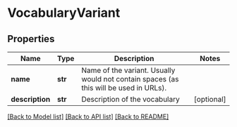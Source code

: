 # VocabularyVariant

## Properties
Name | Type | Description | Notes
------------ | ------------- | ------------- | -------------
**name** | **str** | Name of the variant. Usually would not contain spaces (as this will be used in URLs). | 
**description** | **str** | Description of the vocabulary | [optional] 

[[Back to Model list]](../README.md#documentation-for-models) [[Back to API list]](../README.md#documentation-for-api-endpoints) [[Back to README]](../README.md)


